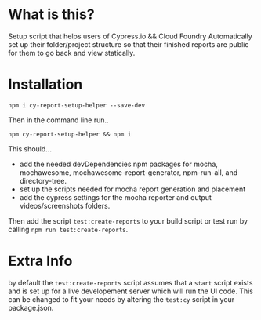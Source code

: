 # What is this?

Setup script that helps users of Cypress.io && Cloud Foundry Automatically set up their folder/project structure so that their finished reports are public for them to go back and view statically. 

# Installation
`npm i cy-report-setup-helper --save-dev`

Then in the command line run..

`npm cy-report-setup-helper && npm i`

This should...
- add the needed devDependencies npm packages for mocha, mochawesome, mochawesome-report-generator, npm-run-all, and directory-tree.
- set up the scripts needed for mocha report generation and placement
- add the cypress settings for the mocha reporter and output videos/screenshots folders.

Then add the script `test:create-reports` to your build script or test run by calling `npm run test:create-reports`. 

# Extra Info
by default the `test:create-reports` script assumes that a `start` script exists and is set up for a live developement server which will run the UI code. This can be changed to fit your needs by altering the `test:cy` script in your package.json.